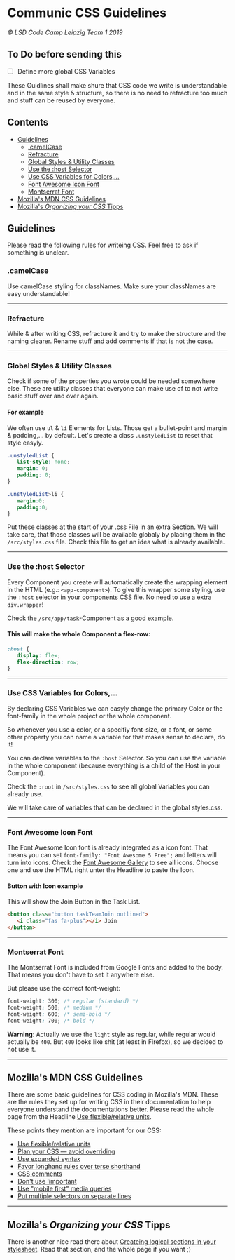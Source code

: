 # Communic CSS Guidelines

_&copy; LSD Code Camp Leipzig Team 1 2019_

## To Do before sending this
- [ ] Define more global CSS Variables

These Guidlines shall make shure that CSS code we write is understandable and in the same style & structure, so there is no need to refracture too much and stuff can be reused by everyone.

## Contents

* [Guidelines](#guidelines)
   * [.camelCase](#camelCase)
   * [Refracture](#refracture)
   * [Global Styles & Utility Classes](#global-styles--utility-classes)
   * [Use the :host Selector](#use-the-host-selector)
   * [Use CSS Variables for Colors,...](#use-css-variables-for-colors)
   * [Font Awesome Icon Font](#font-awesome-icon-font)
   * [Montserrat Font](#montserrat-font)
* [Mozilla's MDN CSS Guidelines](#mozillas-mdn-css-guidelines)
* [Mozilla's _Organizing your CSS_ Tipps](#mozillas-organizing-your-css-tipps)

## Guidelines

Please read the following rules for writeing CSS. Feel free to ask if something is unclear.

### .camelCase
Use camelCase styling for classNames. Make sure your classNames are easy understandable!

---

### Refracture
While & after writing CSS, refracture it and try to make the structure and the naming clearer. Rename stuff and add comments if that is not the case.

---

### Global Styles & Utility Classes
Check if some of the properties you wrote could be needed somewhere else.
These are utility classes that everyone can make use of to not write basic stuff over and over again.

#### For example
We often use `ul` & `li` Elements for Lists. Those get a bullet-point and margin & padding,... by default. Let's create a class `.unstyledList` to reset that style easyly.

```css
.unstyledList {
   list-style: none;
   margin: 0;
   padding: 0;
}

.unstyledList>li {
   margin:0;
   padding:0;
}
```

Put these classes at the start of your .css File in an extra Section. We will take care, that those classes will be available globaly by placing them in the `/src/styles.css` file. Check this file to get an idea what is already available.

---

### Use the :host Selector
Every Component you create will automatically create the wrapping element in the HTML (e.g.: `<app-component>`). To give this wrapper some styling, use the `:host` selector in your components CSS file. No need to use a extra `div.wrapper`!

Check the `/src/app/task`-Component as a good example.

#### This will make the whole Component a flex-row:
```css
:host {
   display: flex;
   flex-direction: row;
}
```

---

### Use CSS Variables for Colors,...
By declaring CSS Variables we can easyly change the primary Color or the font-family in the whole project or the whole component.

So whenever you use a color, or a specifiy font-size, or a font, or some other property you can name a variable for that makes sense to declare, do it!

You can declare variables to the `:host` Selector. So you can use the variable in the whole component (because everything is a child of the Host in your Component).

Check the `:root` in `/src/styles.css` to see all global Variables you can already use.

We will take care of variables that can be declared in the global styles.css.

---

### Font Awesome Icon Font
The Font Awesome Icon font is already integrated as a icon font. That means you can set `font-family: "Font Awesome 5 Free";` and letters will turn into icons. Check the [Font Awesome Gallery](https://fontawesome.com/icons?d=gallery&m=free) to see all icons. Choose one and use the HTML right unter the Headline to paste the Icon.

#### Button with Icon example

This will show the Join Button in the Task List.

```HTML
<button class="button taskTeamJoin outlined">
   <i class="fas fa-plus"></i> Join
</button>
```

---

### Montserrat Font

The Montserrat Font is included from Google Fonts and added to the body. That means you don't have to set it anywhere else.

But please use the correct font-weight:

```css
font-weight: 300; /* regular (standard) */
font-weight: 500; /* medium */
font-weight: 600; /* semi-bold */
font-weight: 700; /* bold */
```

__Warning__: Actually we use the `light` style as regular, while regular would actually be `400`. But `400` looks like shit (at least in Firefox), so we decided to not use it.

---

## Mozilla's MDN CSS Guidelines

There are some basic guidelines for CSS coding in Mozilla's MDN. These are the rules they set up for writing CSS in their documentation to help everyone understand the documentations better. Please read the whole page from the Headline [Use flexible/relative units](https://developer.mozilla.org/en-US/docs/MDN/Contribute/Guidelines/Code_guidelines/CSS#Use_flexiblerelative_units).

These points they mention are important for our CSS:
* [Use flexible/relative units](https://developer.mozilla.org/en-US/docs/MDN/Contribute/Guidelines/Code_guidelines/CSS#Use_flexiblerelative_units)
* [Plan your CSS — avoid overriding](https://developer.mozilla.org/en-US/docs/MDN/Contribute/Guidelines/Code_guidelines/CSS#Plan_your_CSS_%E2%80%94_avoid_overriding)
* [Use expanded syntax](https://developer.mozilla.org/en-US/docs/MDN/Contribute/Guidelines/Code_guidelines/CSS#Use_expanded_syntax)
*  [Favor longhand rules over terse shorthand](https://developer.mozilla.org/en-US/docs/MDN/Contribute/Guidelines/Code_guidelines/CSS#Favor_longhand_rules_over_terse_shorthand) 
*  [CSS comments](https://developer.mozilla.org/en-US/docs/MDN/Contribute/Guidelines/Code_guidelines/CSS#CSS_comments) 
*  [Don't use !important](https://developer.mozilla.org/en-US/docs/MDN/Contribute/Guidelines/Code_guidelines/CSS#Don't_use_!important) 
*  [Use "mobile first" media queries](https://developer.mozilla.org/en-US/docs/MDN/Contribute/Guidelines/Code_guidelines/CSS#Use_mobile_first_media_queries) 
*  [Put multiple selectors on separate lines](https://developer.mozilla.org/en-US/docs/MDN/Contribute/Guidelines/Code_guidelines/CSS#Put_multiple_selectors_on_separate_lines) 

---

## Mozilla's _Organizing your CSS_ Tipps

There is another nice read there about [Createing logical sections in your stylesheet](https://developer.mozilla.org/en-US/docs/Learn/CSS/Building_blocks/Organizing#Create_logical_sections_in_your_stylesheet). Read that section, and the whole page if you want ;)


